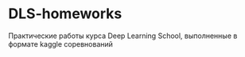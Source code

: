 # DLS-homeworks
Практические работы курса Deep Learning School, выполненные в формате kaggle соревнований
